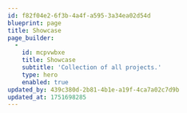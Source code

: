 ```yaml
---
id: f82f04e2-6f3b-4a4f-a595-3a34ea02d54d
blueprint: page
title: Showcase
page_builder:
  -
    id: mcpvwbxe
    title: Showcase
    subtitle: 'Collection of all projects.'
    type: hero
    enabled: true
updated_by: 439c380d-2b81-4b1e-a19f-4ca7a02c7d9b
updated_at: 1751698285
---
```

